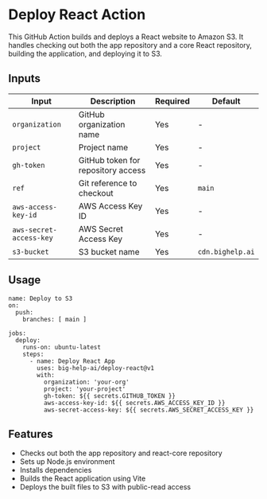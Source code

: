 # Deploy React Action

This GitHub Action builds and deploys a React website to Amazon S3. It handles checking out both the app repository and a core React repository, building the application, and deploying it to S3.

## Inputs

| Input                   | Description                        | Required | Default          |
| ----------------------- | ---------------------------------- | -------- | ---------------- |
| `organization`          | GitHub organization name           | Yes      | -                |
| `project`               | Project name                       | Yes      | -                |
| `gh-token`              | GitHub token for repository access | Yes      | -                |
| `ref`                   | Git reference to checkout          | Yes      | `main`           |
| `aws-access-key-id`     | AWS Access Key ID                  | Yes      | -                |
| `aws-secret-access-key` | AWS Secret Access Key              | Yes      | -                |
| `s3-bucket`             | S3 bucket name                     | Yes      | `cdn.bighelp.ai` |

## Usage

```
name: Deploy to S3
on:
  push:
    branches: [ main ]

jobs:
  deploy:
    runs-on: ubuntu-latest
    steps:
      - name: Deploy React App
        uses: big-help-ai/deploy-react@v1
        with:
          organization: 'your-org'
          project: 'your-project'
          gh-token: ${{ secrets.GITHUB_TOKEN }}
          aws-access-key-id: ${{ secrets.AWS_ACCESS_KEY_ID }}
          aws-secret-access-key: ${{ secrets.AWS_SECRET_ACCESS_KEY }}
```

## Features

- Checks out both the app repository and react-core repository
- Sets up Node.js environment
- Installs dependencies
- Builds the React application using Vite
- Deploys the built files to S3 with public-read access
